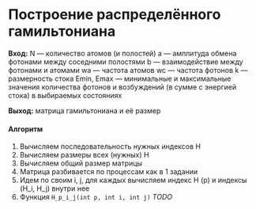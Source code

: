 # Построение распределённого гамильтониана

**Вход:**
N — количество атомов (и полостей)
a — амплитуда обмена фотонами между соседними полостями
b — взаимодействие между фотонами и атомами
wa — частота атомов 
wc — частота фотонов 
k — размерность стока 
Emin, Emax — минимальные и максимальные значения количества фотонов и возбуждений (в сумме с энергией стока) в выбираемых состояниях 

**Выход:**
матрица гамильтониана и её размер

#### Алгоритм
1. Вычисляем последовательность нужных индексов H
2. Вычисляем размеры всех (нужных) H
3. Вычисляем общий размер матрицы
4. Матрица разбивается по процессам как в 1 задании
5. Идем по своим i, j, для каждых вычисляем индекс H (p) и индексы (H_i, H_j) внутри нее
6. Функция `H_p_i_j(int p, int i, int j)` *TODO*
